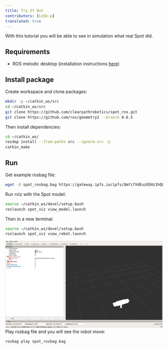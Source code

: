 ```yaml
---
title: Try It Out
contributors: [LoSk-p]
translated: true
---
```


With this tutorial you will be able to see in simulation what real Spot did.

## Requirements

* ROS melodic desktop (installation instructions [here](http://wiki.ros.org/melodic/Installation/Ubuntu))

## Install package

Create workspace and clone packages:
```bash
mkdir -p ~/catkin_ws/src
cd ~/catkin_ws/src
git clone https://github.com/clearpathrobotics/spot_ros.git
git clone https://github.com/ros/geometry2 --branch 0.6.5
```

Then install dependencies:
```bash
cd ~/catkin_ws/
rosdep install --from-paths src --ignore-src -y
catkin_make
```

## Run

Get example rosbag file:
```bash
wget -O spot_rosbag.bag https://gateway.ipfs.io/ipfs/QmYifXdEuzEEHz1hQLg6u9RgNAA6yNsPFb3oCBsqdqnkcH
```

Run rviz with the Spot model:
```bash
source ~/catkin_ws/devel/setup.bash
roslaunch spot_viz view_model.launch
``` 
Then in a new terminal:
```bash
source ~/catkin_ws/devel/setup.bash
roslaunch spot_viz view_robot.launch
``` 
![spot_viz](../images/spot/spot.jpg)
Play rosbag file and you will see the robot move:
```bash
rosbag play spot_rosbag.bag
```